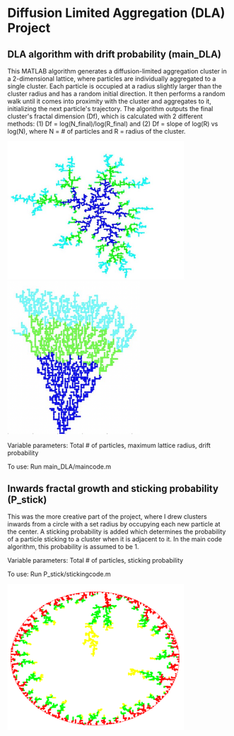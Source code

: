 # Diffusion Limited Aggregation (DLA) Project

## DLA algorithm with drift probability (main_DLA)

This MATLAB algorithm generates a diffusion-limited aggregation cluster in a 2-dimensional lattice, where particles are individually aggregated to a single cluster. Each particle is occupied at a radius slightly larger than the cluster radius and has a random initial direction. It then performs a random walk until it comes into proximity with the cluster and aggregates to it, initializing the next particle's trajectory. The algorithm outputs the final cluster's fractal dimension (Df), which is calculated with 2 different methods: (1) Df = log(N_final)/log(R_final) and (2) Df = slope of log(R) vs log(N), where N = # of particles and R = radius of the cluster.

<img src="/images/DLA_cluster.jpg" width="400"> <img src="/images/DLA_Pdrift2.png" width="300">

Variable parameters: Total # of particles, maximum lattice radius, drift probability

To use: Run main_DLA/maincode.m

## Inwards fractal growth and sticking probability (P_stick)

This was the more creative part of the project, where I drew clusters inwards from a circle with a set radius by occupying each new particle at the center. A sticking probability is added which determines the probability of a particle sticking to a cluster when it is adjacent to it. In the main code algorithm, this probability is assumed to be 1.

Variable parameters: Total # of particles, sticking probability

To use: Run P_stick/stickingcode.m

<img src="/images/DLA_Pstick.jpg" width="400"> 

